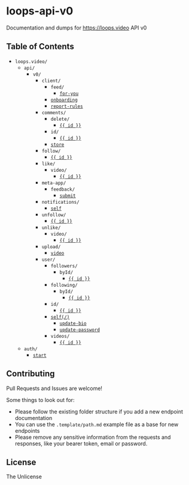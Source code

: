 # loops-api-v0

Documentation and dumps for https://loops.video API v0

## Table of Contents

* `loops.video/`
  * `api/`
    * `v0/`
      * `client/`
        * `feed/`
          * [`for-you`](/loops.video/api/v0/client/feed/for-you.md)
        * [`onboarding`](/loops.video/api/v0/client/onboarding.md)
        * [`report-rules`](/loops.video/api/v0/client/report-rules.md)
      * `comments/`
        * `delete/`
          * [`{{ id }}`](/loops.video/api/v0/comments/delete/{{%20id%20}}.md)
        * `id/`
          * [`{{ id }}`](/loops.video/api/v0/comments/id/{{%20id%20}}.md)
        * [`store`](/loops.video/api/v0/comments/store.md)
      * `follow/`
        * [`{{ id }}`](/loops.video/api/v0/follow/{{%20id%20}}.md)
      * `like/`
        * `video/`
          * [`{{ id }}`](/loops.video/api/v0/like/video/{{%20id%20}}.md)
      * `meta-app/`
        * `feedback/`
          * [`submit`](/loops.video/api/v0/meta-app/feedback/submit.md)
      * `notifications/`
        * [`self`](/loops.video/api/v0/notifications/self.md)
      * `unfollow/`
        * [`{{ id }}`](/loops.video/api/v0/unfollow/{{%20id%20}}.md)
      * `unlike/`
        * `video/`
          * [`{{ id }}`](/loops.video/api/v0/unlike/video/{{%20id%20}}.md)
      * `upload/`
        * [`video`](/loops.video/api/v0/upload/video.md)
      * `user/`
        * `followers/`
          * `byId/`
            * [`{{ id }}`](/loops.video/api/v0/user/followers/byId/{{%20id%20}}.md)
        * `following/`
          * `byId/`
            * [`{{ id }}`](/loops.video/api/v0/user/following/byId/{{%20id%20}}.md)
        * `id/`
          * [`{{ id }}`](/loops.video/api/v0/user/id/{{%20id%20}}.md)
        * [`self(/)`](/loops.video/api/v0/user/self.md)
          * [`update-bio`](/loops.video/api/v0/user/self/update-bio.md)
          * [`update-password`](/loops.video/api/v0/user/self/update-password.md)
        * `videos/`
          * [`{{ id }}`](/loops.video/api/v0/user/videos/{{%20id%20}}.md)
  * `auth/`
    * [`start`](/loops.video/auth/start.md)

## Contributing

Pull Requests and Issues are welcome!

Some things to look out for:
* Please follow the existing folder structure if you add a new endpoint documentation
* You can use the `.template/path.md` example file as a base for new endpoints
* Please remove any sensitive information from the requests and responses, like your bearer token, email or password.

## License

The Unlicense